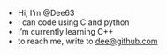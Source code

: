 - Hi, I’m @Dee63
- I can code using C and python
- I’m currently learning C++
- to reach me, write to dee@github.com
